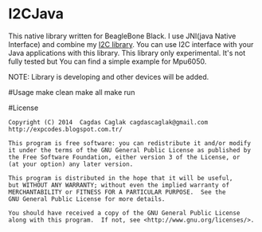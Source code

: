 I2CJava
===========================
This native library written for BeagleBone Black. I use JNI(java Native Interface) and combine my [I2C library](https://github.com/cagdasc/BeagleBoneBlack-I2C).
You can use I2C interface with your Java applications with this library. This library only experimental.
It's not fully tested but You can find a simple example for Mpu6050.

NOTE: Library is developing and other devices will be added.

#Usage
	make clean
	make all
	make run

#License

	Copyright (C) 2014  Cagdas Caglak cagdascaglak@gmail.com http://expcodes.blogspot.com.tr/

    This program is free software: you can redistribute it and/or modify
    it under the terms of the GNU General Public License as published by
    the Free Software Foundation, either version 3 of the License, or
    (at your option) any later version.

    This program is distributed in the hope that it will be useful,
    but WITHOUT ANY WARRANTY; without even the implied warranty of
    MERCHANTABILITY or FITNESS FOR A PARTICULAR PURPOSE.  See the
    GNU General Public License for more details.

    You should have received a copy of the GNU General Public License
    along with this program.  If not, see <http://www.gnu.org/licenses/>.